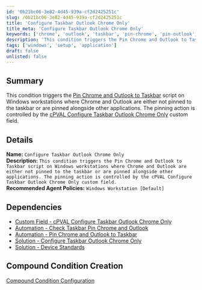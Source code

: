 ```yaml
---
id: '0b21bc06-3e82-4d45-939a-cf2d2425251c'
slug: /0b21bc06-3e82-4d45-939a-cf2d2425251c
title: 'Configure Taskbar Outlook Chrome Only'
title_meta: 'Configure Taskbar Outlook Chrome Only'
keywords: ['chrome', 'outlook', 'taskbar', 'pin-chrome', 'pin-outlook', 'taskbar-pin']
description: 'This condition triggers the Pin Chrome and Outlook to Taskbar script on Windows workstations where Chrome and Outlook are either not pinned to the taskbar or are pinned alongside other applications. The pinning action is controlled by the cPVAL Configure Taskbar Outlook Chrome Only custom field.'
tags: ['windows', 'setup', 'application']
draft: false
unlisted: false
---
```


## Summary

This condition triggers the [Pin Chrome and Outlook to Taskbar](/docs/0229b8df-4fd3-4b30-923c-34ff7f656f8e) script on Windows workstations where Chrome and Outlook are either not pinned to the taskbar or are pinned alongside other applications. The pinning action is controlled by the [cPVAL Configure Taskbar Outlook Chrome Only](/docs/6c8e4e35-3db7-4ff0-8d3c-ec8d0b04e82f) custom field.

## Details

**Name:** `Configure Taskbar Outlook Chrome Only`  
**Description:** `This condition triggers the Pin Chrome and Outlook to Taskbar script on Windows workstations where Chrome and Outlook are either not pinned to the taskbar or are pinned alongside other applications. The pinning action is controlled by the cPVAL Configure Taskbar Outlook Chrome Only custom field.`  
**Recommended Agent Policies:** `Windows Workstation [Default]`

## Dependencies

- [Custom Field - cPVAL Configure Taskbar Outlook Chrome Only](/docs/6c8e4e35-3db7-4ff0-8d3c-ec8d0b04e82f)
- [Automation - Check Taskbar Pin Chrome and Outlook](/docs/36b9d578-a66a-49db-8b42-6c5507ae8c79)
- [Automation - Pin Chrome and Outlook to Taskbar](/docs/0229b8df-4fd3-4b30-923c-34ff7f656f8e)
- [Solution - Configure Taskbar Outlook Chrome Only](/docs/)
- [Solution - Device Standards](/docs/)

## Compound Condition Creation

[Compound Condition Configuration](https://github.com/ProVal-Tech/ninjarmm/blob/main/compound-conditions/configure-taskbar-outlook-chrome-only.toml)
